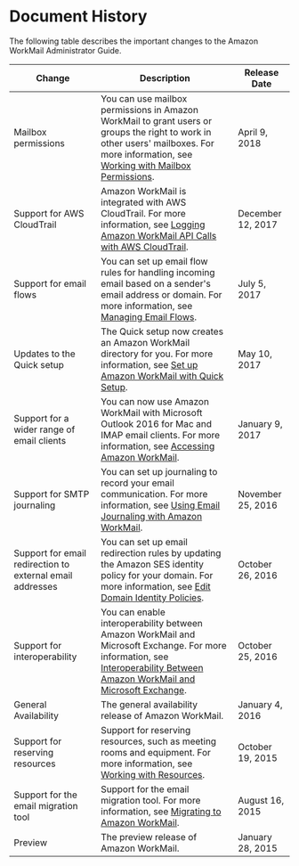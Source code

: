 # Document History<a name="DocumentHistory"></a>

The following table describes the important changes to the Amazon WorkMail Administrator Guide\. 


| Change | Description | Release Date | 
| --- | --- | --- | 
| Mailbox permissions | You can use mailbox permissions in Amazon WorkMail to grant users or groups the right to work in other users' mailboxes\. For more information, see [Working with Mailbox Permissions](mail_perms_overview.md)\. | April 9, 2018 | 
| Support for AWS CloudTrail | Amazon WorkMail is integrated with AWS CloudTrail\. For more information, see [Logging Amazon WorkMail API Calls with AWS CloudTrail](logging-using-cloudtrail.md)\. | December 12, 2017 | 
| Support for email flows | You can set up email flow rules for handling incoming email based on a sender's email address or domain\. For more information, see [Managing Email Flows](email-flows.md)\. | July 5, 2017 | 
| Updates to the Quick setup |  The Quick setup now creates an Amazon WorkMail directory for you\. For more information, see [Set up Amazon WorkMail with Quick Setup](quick_setup.md)\.  | May 10, 2017 | 
| Support for a wider range of email clients |  You can now use Amazon WorkMail with Microsoft Outlook 2016 for Mac and IMAP email clients\. For more information, see [Accessing Amazon WorkMail](what_is.md#accessing_workmail)\.  | January 9, 2017 | 
| Support for SMTP journaling |  You can set up journaling to record your email communication\. For more information, see [Using Email Journaling with Amazon WorkMail](journaling_overview.md)\.  | November 25, 2016 | 
| Support for email redirection to external email addresses |  You can set up email redirection rules by updating the Amazon SES identity policy for your domain\. For more information, see [Edit Domain Identity Policies](editing_domains.md)\.  | October 26, 2016 | 
| Support for interoperability |  You can enable interoperability between Amazon WorkMail and Microsoft Exchange\. For more information, see [Interoperability Between Amazon WorkMail and Microsoft Exchange](interoperability.md)\.  | October 25, 2016 | 
|  General Availability  |  The general availability release of Amazon WorkMail\.  | January 4, 2016 | 
| Support for reserving resources | Support for reserving resources, such as meeting rooms and equipment\. For more information, see [Working with Resources](resources_overview.md)\. | October 19, 2015 | 
|  Support for the email migration tool  |  Support for the email migration tool\. For more information, see [Migrating to Amazon WorkMail](migration_overview.md)\.  | August 16, 2015 | 
|  Preview  |  The preview release of Amazon WorkMail\.  | January 28, 2015 | 